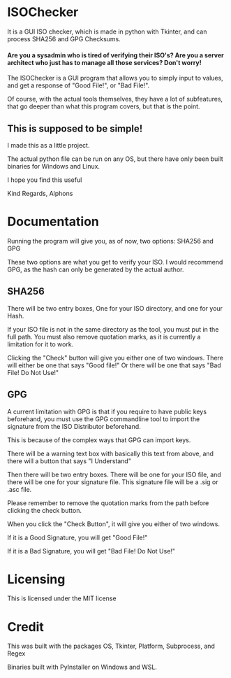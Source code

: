 # ISOChecker
It is a GUI ISO checker, which is made in python with Tkinter, and can process SHA256 and GPG Checksums.

#### Are you a sysadmin who is tired of verifying their ISO's? Are you a server architect who just has to manage all those services? Don't worry!
The ISOChecker is a GUI program that allows you to simply input to values, and get a response of "Good File!", or "Bad File!".

Of course, with the actual tools themselves, they have a lot of subfeatures, that go deeper than what this program covers, but that is the point.

## This is supposed to be simple!

I made this as a little project.

The actual python file can be run on any OS, but there have only been built binaries for Windows and Linux.

I hope you find this useful

Kind Regards,
Alphons

# Documentation
Running the program will give you, as of now, two options:
SHA256 and GPG

These two options are what you get to verify your ISO.
I would recommend GPG, as the hash can only be generated by the actual author.

## SHA256
There will be two entry boxes,
One for your ISO directory, and one for your Hash.

If your ISO file is not in the same directory as the tool, you must put in the full path.
You must also remove quotation marks, as it is currently a limitation for it to work.

Clicking the "Check" button will give you either one of two windows.
There will either be one that says "Good file!"
Or there will be one that says "Bad File! Do Not Use!"

## GPG
A current limitation with GPG is that if you require to have public keys beforehand, you must use the GPG commandline tool to import the signature from the ISO Distributor beforehand.

This is because of the complex ways that GPG can import keys.

There will be a warning text box with basically this text from above, and there will a button that says "I Understand"

Then there will be two entry boxes.
There will be one for your ISO file, and there will be one for your signature file.
This signature file will be a .sig or .asc file.

Please remember to remove the quotation marks from the path before clicking the check button.

When you click the "Check Button", it will give you either of two windows.

If it is a Good Signature, you will get "Good File!"

If it is a Bad Signature, you will get "Bad File! Do Not Use!"

# Licensing
This is licensed under the MIT license

# Credit
This was built with the packages OS, Tkinter, Platform, Subprocess, and Regex

Binaries built with PyInstaller on Windows and WSL.

